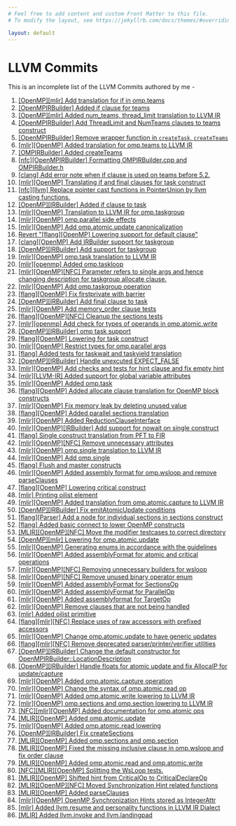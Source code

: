 ```yaml
---
# Feel free to add content and custom Front Matter to this file.
# To modify the layout, see https://jekyllrb.com/docs/themes/#overriding-theme-defaults

layout: default
---
```


# LLVM Commits

This is an incomplete list of the LLVM Commits authored by me - 

 1. [[OpenMP][mlir] Add translation for if in omp.teams](https://github.com/llvm/llvm-project/commit/a7119a195712eaec53a007832200d3f71c1a2311)
 1. [[OpenMPIRBuilder] Added if clause for teams](https://github.com/llvm/llvm-project/commit/9922aadf9e9d1b9d10dd69882d8515757f127a91)
 1. [[OpenMP][mlir] Added num_teams, thread_limit translation to LLVM IR](https://github.com/llvm/llvm-project/commit/546c3d792addc24bcc44382dd83939c50924c909)
 1. [[OpenMPIRBuilder] Add ThreadLimit and NumTeams clauses to teams construct](https://github.com/llvm/llvm-project/commit/e41eaf4896d96b5e9c81959130cc61d453f471fa)
 1. [[OpenMPIRBuilder] Remove wrapper function in `createTask`, `createTeams`](https://github.com/llvm/llvm-project/commit/9050b27bd531f14f5f700ea27f4ca1f2e38bc8c6)
 1. [[mlir][OpenMP] Added translation for omp.teams to LLVM IR](https://github.com/llvm/llvm-project/commit/f7d4f863be11ab9492f7a976905dd37df0e2a0e3)
 1. [[OMPIRBuilder] Added createTeams](https://github.com/llvm/llvm-project/commit/8d17875acba650ef7b3fa516fd09633a50dd0427)
 1. [[nfc][OpenMPIRBuilder] Formatting OMPIRBuilder.cpp and OMPIRBuilder.h](https://github.com/llvm/llvm-project/commit/8929f3832049a60af7a3695377d1cac98bba0dec)
 1. [[clang] Add error note when if clause is used on teams before 5.2.](https://github.com/llvm/llvm-project/commit/d211ad311e4b6449c73e1617c0bdf927857e9279)
 1. [[mlir][OpenMP] Translating if and final clauses for task construct](https://github.com/llvm/llvm-project/commit/2cb6d0c70bff616cce4dbd4cbdffc085175c739f)
 1. [[nfc][llvm] Replace pointer cast functions in PointerUnion by llvm casting functions.](https://github.com/llvm/llvm-project/commit/7021182d6b43de9488ab70de626192ce70b3a4a6)
 1. [[OpenMP][IRBuilder] Added if clause to task](https://github.com/llvm/llvm-project/commit/95eb5109afa4c5d26a9432e01eb31dbfc16355c5)
 1. [[mlir][OpenMP] Translation to LLVM IR for omp.taskgroup](https://github.com/llvm/llvm-project/commit/80c1be8d147f20e9f9cc30b1c998b95935014cba)
 1. [[mlir][OpenMP] omp.parallel side effects](https://github.com/llvm/llvm-project/commit/dd14d471a549c8b9bbcba49e3bb2bc64f4cf7e89)
 1. [[mlir][OpenMP] Add omp.atomic.update canonicalization](https://github.com/llvm/llvm-project/commit/57ef6332597bc27e60f940b07eb63d1473476707)
 1. [Revert "[flang][OpenMP] Lowering support for default clause"](https://github.com/llvm/llvm-project/commit/f2b7f18e6375bb7eb6232f35c9ca30da8e20d7c7)
 1. [[clang][OpenMP] Add IRBuilder support for taskgroup](https://github.com/llvm/llvm-project/commit/61fa7a88c7b6360222d4107e938529f2dccc1176)
 1. [[OpenMP][IRBuilder] Add support for taskgroup](https://github.com/llvm/llvm-project/commit/35fc666877e04321129e8d701f0e6f4f28fb8848)
 1. [[mlir][OpenMP] omp.task translation to LLVM IR](https://github.com/llvm/llvm-project/commit/fdf505f3f223ae1ffe0416bea030b10634076790)
 1. [[mlir][openmp] Added omp.taskloop](https://github.com/llvm/llvm-project/commit/1063dfc0285362918aa6bce482a532cb911f64fb)
 1. [[mlir][OpenMP][NFC] Parameter refers to single args and hence changing description for taskgroup allocate clause.](https://github.com/llvm/llvm-project/commit/66e24da02728f4958ebbc3b6f98aece2a6b873e4)
 1. [[mlir][OpenMP] Add omp.taskgroup operation](https://github.com/llvm/llvm-project/commit/23fec3405be3f48610b811804ca8f5bf63b62bdd)
 1. [[flang][OpenMP] Fix firstprivate with barrier](https://github.com/llvm/llvm-project/commit/c858f4dbd5d06b227ff87bbe5ebd787d04148749)
 1. [[OpenMP][IRBuilder] Add final clause to task](https://github.com/llvm/llvm-project/commit/f62baddac052b4e746a3ec817b31adafec79427c)
 1. [[mlir][OpenMP] Add memory_order clause tests](https://github.com/llvm/llvm-project/commit/f5d29c15bf8f70bcab6a697e7c1cbc04607bee95)
 1. [[flang][OpenMP][NFC] Cleanup the sections tests](https://github.com/llvm/llvm-project/commit/dae2c24eb2385d5bf34e7199bae26080a5eb17b3)
 1. [[mlir][openmp] Add check for types of operands in omp.atomic.write](https://github.com/llvm/llvm-project/commit/512d06b04513dc8c859567e215a13ba8d312095d)
 1. [[OpenMP][IRBuilder] omp task support](https://github.com/llvm/llvm-project/commit/7604c59bd2336ebb34f28de3e6c883abbdd3f7c7)
 1. [[flang][OpenMP] Lowering for task construct](https://github.com/llvm/llvm-project/commit/04cb01cf102a3ecb52de4cd3f007dceb5698e6a0)
 1. [[mlir][OpenMP] Restrict types for omp.parallel args](https://github.com/llvm/llvm-project/commit/a60fda59dc6b1dda25cad26214b02d1f630319e7)
 1. [[flang] Added tests for taskwait and taskyield translation](https://github.com/llvm/llvm-project/commit/e6295c645f85b7f0ffc64183a24feea3c0574c3c)
 1. [[OpenMP][IRBuilder] Handle unexcuted EXPECT_FALSE](https://github.com/llvm/llvm-project/commit/a5c52ff0d47216f4eee53bb95652a799299d7770)
 1. [[mlir][OpenMP] Add checks and tests for hint clause and fix empty hint](https://github.com/llvm/llvm-project/commit/88bb2521b0063f4b1569fd483cb0bf223f839d33)
 1. [[mlir][LLVM-IR] Added support for global variable attributes](https://github.com/llvm/llvm-project/commit/f0ba32d6667b2ea9a58c7dbd5f27984da9d335fc)
 1. [[mlir][OpenMP] Added omp.task](https://github.com/llvm/llvm-project/commit/b18e82186fd24580c6f80951b4fe90c72e3f7aa8)
 1. [[flang][OpenMP] Added allocate clause translation for OpenMP block constructs](https://github.com/llvm/llvm-project/commit/fa4b1e1e95d0dda8476aead84b9f4bb4bb416e49)
 1. [[mlir][OpenMP] Fix memory leak by deleting unused value](https://github.com/llvm/llvm-project/commit/4d1010909f2e18a71a1597c40b64bda84a5f6d1f)
 1. [[flang][OpenMP] Added parallel sections translation](https://github.com/llvm/llvm-project/commit/1fe4b968c5fad5959ab9d371cc3324d9c7062eb3)
 1. [[mlir][OpenMP] Added ReductionClauseInterface](https://github.com/llvm/llvm-project/commit/fcbf00f098b234c205b1ee22b982e7e575d75f14)
 1. [[mlir][OpenMP][IRBuilder] Add support for nowait on single construct](https://github.com/llvm/llvm-project/commit/8722c12c126112072ed9936424f59a175f82b972)
 1. [[flang] Single construct translation from PFT to FIR](https://github.com/llvm/llvm-project/commit/cd28353e3f5a206d118b5fdd0a09733d5596e0ef)
 1. [[mlir][OpenMP][NFC] Remove unnecessary attributes](https://github.com/llvm/llvm-project/commit/86f156a49b5b292fea35ebe6ff412cec9783b027)
 1. [[mlir][OpenMP] omp.single translation to LLVM IR](https://github.com/llvm/llvm-project/commit/3c0d47086511131764450841d4f7411f5577c7d9)
 1. [[mlir][OpenMP] Add omp.single](https://github.com/llvm/llvm-project/commit/11ed2d4acd211bf0ff13078fcc907733205bf147)
 1. [[flang] Flush and master constructs](https://github.com/llvm/llvm-project/commit/51433662e2cc8329892a70838095de414cfaaacc)
 1. [[mlir][OpenMP] Added assembly format for omp.wsloop and remove parseClauses](https://github.com/llvm/llvm-project/commit/b244bba582495470087c8a4d132ca956f74473b4)
 1. [[flang][OpenMP] Lowering critical construct](https://github.com/llvm/llvm-project/commit/ebec5e5c8f120ab97f4f05a68e4753508349ad3c)
 1. [[mlir] Printing oilist element](https://github.com/llvm/llvm-project/commit/ddc90da478483437f26b4e27f8561cf37436a129)
 1. [[mlir][OpenMP] Added translation from omp.atomic.capture to LLVM IR](https://github.com/llvm/llvm-project/commit/31486a9fc27a12e2c504861a1c4c3465cbb55856)
 1. [[OpenMP][IRBuilder] Fix emitAtomicUpdate conditions](https://github.com/llvm/llvm-project/commit/423e3edc271242f65f5fba9fc1b25bd429ef4092)
 1. [[flang][Parser] Add a node for individual sections in sections construct](https://github.com/llvm/llvm-project/commit/ae1623b30645fd9a3ded019114678d1c34af1621)
 1. [[flang] Added basic connect to lower OpenMP constructs](https://github.com/llvm/llvm-project/commit/e0f549a43ae02e65fce6c9c7a567fe3dc27bec9b)
 1. [[MLIR][OpenMP][NFC] Move the modifier testcases to correct directory](https://github.com/llvm/llvm-project/commit/a1ac771247dd3e8caa6dd1bac8cd17f5e5fbbc9d)
 1. [[OpenMP][mlir] Lowering for omp.atomic.update](https://github.com/llvm/llvm-project/commit/6dd54da5a51db6ec674d69366ab883b3057c73a6)
 1. [[mlir][OpenMP] Generating enums in accordance with the guidelines](https://github.com/llvm/llvm-project/commit/7c385c4b2f653d6853fe4601f02bbc7fcd60cd91)
 1. [[mlir][OpenMP] Added assemblyFormat for atomic and critical operations](https://github.com/llvm/llvm-project/commit/d2f0fe23d2375da1b8caf510cc3c481398694101)
 1. [[mlir][OpenMP][NFC] Removing unnecessary builders for wsloop](https://github.com/llvm/llvm-project/commit/77296dc5e98d06a20aea46fdc38268afb44518ac)
 1. [[mlir][OpenMP][NFC] Remove unused binary operator enum](https://github.com/llvm/llvm-project/commit/f9fbaabe0fe529fe906480d99232865f6d9aa145)
 1. [[mlir][OpenMP] Added assemblyFormat for SectionsOp](https://github.com/llvm/llvm-project/commit/c1e4e019454b38e3890589be977a3c2c445fefd1)
 1. [[mlir][OpenMP] Added assemblyFormat for ParallelOp](https://github.com/llvm/llvm-project/commit/39151717dbb494463cda59fe5d776870816790ce)
 1. [[mlir][OpenMP] Added assemblyformat for TargetOp](https://github.com/llvm/llvm-project/commit/60210f9acbd760272856495175636bc2da0b1fcd)
 1. [[mlir][OpenMP] Remove clauses that are not being handled](https://github.com/llvm/llvm-project/commit/5ee500acbbe7eadc1b46a289c8f7fc86a4be4af5)
 1. [[mlir] Added oilist primitive](https://github.com/llvm/llvm-project/commit/5bec1ea7a74895895e7831fd951dd8130d4f3d01)
 1. [[flang][mlir][NFC] Replace uses of raw accessors with prefixed accessors](https://github.com/llvm/llvm-project/commit/149ad3d554c6e901a57c7e34e29fba334dcd283c)
 1. [[mlir][OpenMP] Change omp.atomic.update to have generic updates](https://github.com/llvm/llvm-project/commit/166713f987b343e65baf25532b3ff48be154c390)
 1. [[flang][mlir][NFC] Remove deprecated parser/printer/verifier utilities](https://github.com/llvm/llvm-project/commit/cc120e36c31a33ff46fa1a5b33d6df4235dcb740)
 1. [[OpenMP][IRBuilder] Change the default constructor for OpenMPIRBuilder::LocationDescription](https://github.com/llvm/llvm-project/commit/b85cfe208f1d2768274375eb807b4d9362db77af)
 1. [[OpenMP][IRBuilder] Handle floats for atomic update and fix AllocaIP for update/capture](https://github.com/llvm/llvm-project/commit/35dfa78ff8d44733b1c805309f0bbd4a8c960897)
 1. [[mlir][OpenMP] Added omp.atomic.capture operation](https://github.com/llvm/llvm-project/commit/320dc8c4df74ccce318c2c9bdb9b2937438711ac)
 1. [[mlir][OpenMP] Change the syntax of omp.atomic.read op](https://github.com/llvm/llvm-project/commit/a8586b573e07ec428d03cd4f05eb15b28f742482)
 1. [[mlir][OpenMP] Added omp.atomic.write lowering to LLVM IR](https://github.com/llvm/llvm-project/commit/6bcb4c44de0cff8a1d9a465c780c551d4d874db5)
 1. [[mlir][OpenMP] omp.sections and omp.section lowering to LLVM IR](https://github.com/llvm/llvm-project/commit/3425b1bcb4bf6eee57a18f872511403c2d26d166)
 1. [[NFC][mlir][OpenMP] Added documentation for omp.atomic ops](https://github.com/llvm/llvm-project/commit/d4865393b5daf42294f14980955640b794d91696)
 1. [[MLIR][OpenMP] Added omp.atomic.update](https://github.com/llvm/llvm-project/commit/d82c1f4e4b72e3f90476bda9341b2a5cbff389b9)
 1. [[mlir][OpenMP] Added omp.atomic.read lowering](https://github.com/llvm/llvm-project/commit/31cf42bd9a71c53c7ddc6f0e3ec41fcea24f2f7c)
 1. [[OpenMP][IRBuilder] Fix createSections](https://github.com/llvm/llvm-project/commit/ec97e1206abd6f30a1b549db62e87bea8dee0082)
 1. [[MLIR][OpenMP] Added omp.sections and omp.section](https://github.com/llvm/llvm-project/commit/19a7e4729da58a968e2e5fccfc6fff1ec4dc4a2d)
 1. [[MLIR][OpenMP] Fixed the missing inclusive clause in omp.wsloop and fix order clause](https://github.com/llvm/llvm-project/commit/30bd11fab47f75e43ba9d0133978d964eef819ca)
 1. [[MLIR][OpenMP] Added omp.atomic.read and omp.atomic.write](https://github.com/llvm/llvm-project/commit/9fb52cb3f1235639a5a357fb5de18e1aeeb5b5f4)
 1. [[NFC][MLIR][OpenMP] Splitting the WsLoop tests.](https://github.com/llvm/llvm-project/commit/a81672b31af4f8ac6362e983d4e3cffa4eadd1d1)
 1. [[MLIR][OpenMP] Shifted hint from CriticalOp to CriticalDeclareOp](https://github.com/llvm/llvm-project/commit/c4c7e06bd700aeccfbe5c1f075bd5897f54b68f2)
 1. [[MLIR][OpenMP][NFC] Moved Synchronization Hint related functions](https://github.com/llvm/llvm-project/commit/10e08784ca27028c2f88e946d3cb0d2696f9b8f5)
 1. [[MLIR][OpenMP] Added parseClauses](https://github.com/llvm/llvm-project/commit/d576f4501439860faa95e4f3b782cd6da5123ef1)
 1. [[mlir][OpenMP] OpenMP Synchronization Hints stored as IntegerAttr](https://github.com/llvm/llvm-project/commit/7a79c6afea93d1237bea2317bea624947ce8a4a5)
 1. [[mlir] Added llvm.resume and personality functions in LLVM IR Dialect](https://github.com/llvm/llvm-project/commit/ff77397fcf6ef74906b28be435c159706ed60d43)
 1. [[MLIR] Added llvm.invoke and llvm.landingpad](https://github.com/llvm/llvm-project/commit/d242aa245ccfaa527d27c75e50f9b73223aec14b)